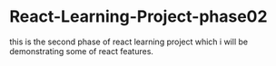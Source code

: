 # React-Learning-Project-phase02
this is the second phase of react learning project which i will be demonstrating some of react features.
